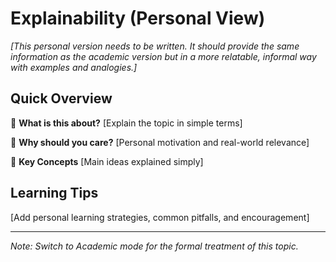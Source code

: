 # Explainability (Personal View)

<!-- This is the personal/informal version of explainability@explainability-subtopic -->

*[This personal version needs to be written. It should provide the same information as the academic version but in a more relatable, informal way with examples and analogies.]*

## Quick Overview

🎯 **What is this about?**
[Explain the topic in simple terms]

💭 **Why should you care?**
[Personal motivation and real-world relevance]

🔑 **Key Concepts**
[Main ideas explained simply]

## Learning Tips

[Add personal learning strategies, common pitfalls, and encouragement]

---

*Note: Switch to Academic mode for the formal treatment of this topic.*
